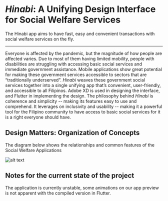 # *Hinabi*: A Unifying Design Interface for Social Welfare Services
The Hinabi app aims to have fast, easy and convenient transactions with social welfare services on the fly.

----

Everyone is affected by the pandemic, but the magnitude of how people are affected varies. Due to most of them having limited mobility, people with disabilities are struggling with accessing basic social services and immediate government assistance. Mobile applications show great potential for making these government services accessible to sectors that are “traditionally underserved”. *Hinabi* weaves these government social services together into a single unifying app that’s convenient, user-friendly, and accessible to all Filipinos. Adobe XD is used in designing the interface, and Flutter in implementing the design. The philosophy behind *Hinabi* is coherence and simplicity -- making its features easy to use and comprehend. It leverages on inclusivity and usability -- making it a powerful tool for the Filipino community to have access to basic social services for it is a right everyone should have. 

## Design Matters: Organization of Concepts
The diagram below shows the relationships and common features of the Social Welfare Applications

![alt text](https://github.com/adeeconometrics/Hinabi-App/tree/main/Diagrams/sitemap.drawio.png?raw=true)

## Notes for the current state of the project
The application is currently unstable, some animations on our app preview is not apparent with the compiled version in Flutter.  
